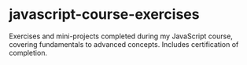 # javascript-course-exercises
Exercises and mini-projects completed during my JavaScript course, covering fundamentals to advanced concepts. Includes certification of completion.
